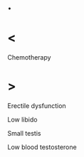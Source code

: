 # .

# <

Chemotherapy

# >

Erectile dysfunction

Low libido

Small testis

Low blood testosterone
